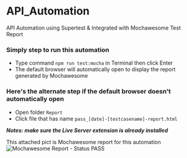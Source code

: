 # API_Automation
API Automation using Supertest &amp; Integrated with Mochawesome Test Report

### Simply step to run this automation

- Type command `npm run test:mocha` in Terminal then click Enter 
- The default browser will automatically open to display the report generated by Mochawesome

### Here's the alternate step if the default browser doesn't automatically open 

- Open folder `Report`
- Click file that has name `pass_[date]-[testcasename]-report.html`


**_Notes: make sure the Live Server extension is already installed_** 


This attached pict is Mochawesome report for this automation
![Mochawesome Report - Status PASS](https://github.com/fitrilidiyah/API_Automation/assets/126447673/2ced41f6-9e3b-451e-a154-33fcb4ed74fb)




